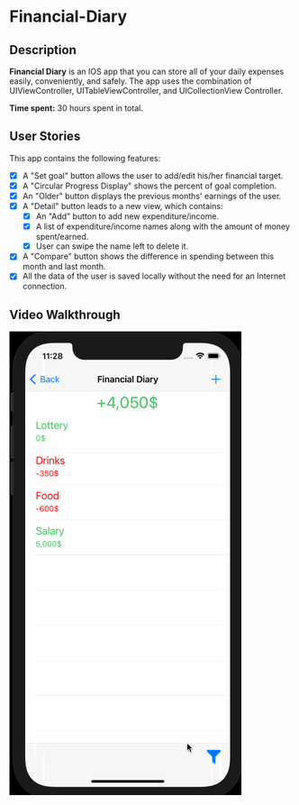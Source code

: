 # Financial-Diary

## Description
**Financial Diary** is an IOS app that you can store all of your daily expenses easily, conveniently, and safely. The app uses the combination of UIViewController, UITableViewController, and UICollectionView Controller.

**Time spent:** 30 hours spent in total.

## User Stories

This app contains the following features: 
- [x] A "Set goal" button allows the user to add/edit his/her financial target.
- [x] A "Circular Progress Display" shows the percent of goal completion.
- [x] An "Older" button displays the previous months' earnings of the user.
- [x] A "Detail" button leads to a new view, which contains:
  - [x] An "Add" button to add new expenditure/income.
  - [x] A list of expenditure/income names along with the amount of money spent/earned.
  - [x] User can swipe the name left to delete it.
- [x] A "Compare" button shows the difference in spending between this month and last month.
- [x] All the data of the user is saved locally without the need for an Internet connection.

## Video Walkthrough
![](demo.gif)
